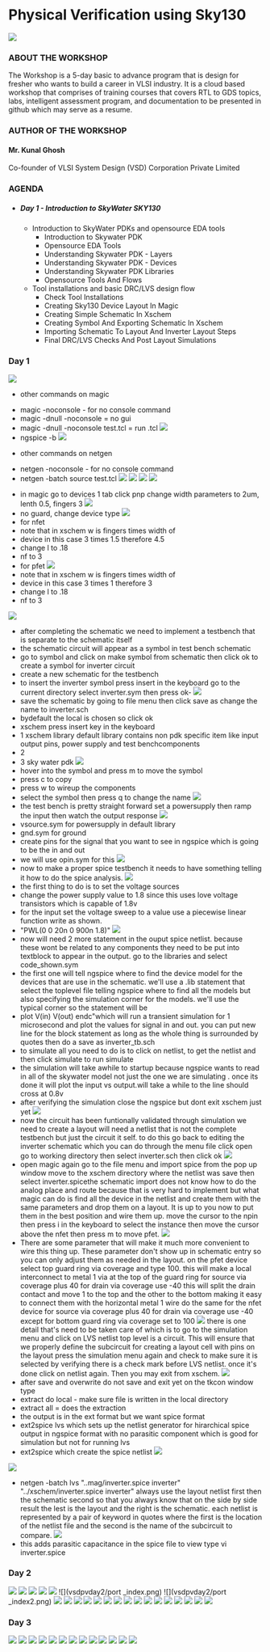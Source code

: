 # Physical Verification using Sky130
![](Workshop-Flyer.jpeg)
### ABOUT THE WORKSHOP
The Workshop is a 5-day basic to advance program that is design for fresher who wants to build a career in VLSI industry. It is a cloud based workshop that comprises of training courses that covers RTL to GDS topics, labs, intelligent assessment program, and documentation to be presented in github which may serve as a resume.
### AUTHOR OF THE WORKSHOP
#### Mr. Kunal Ghosh
Co-founder of VLSI System Design (VSD) Corporation Private Limited
### AGENDA
  - ##### Day 1 - Introduction to SkyWater SKY130
    - Introduction to SkyWater PDKs and opensource EDA tools
      - Introduction to Skywater PDK
      - Opensource EDA Tools
      - Understanding Skywater PDK - Layers
      - Understanding Skywater PDK - Devices
      - Understanding Skywater PDK Libraries
      - Opensource Tools And Flows
    - Tool installations and basic DRC/LVS design flow
      - Check Tool Installations
      - Creating Sky130 Device Layout In Magic
      - Creating Simple Schematic In Xschem
      - Creating Symbol And Exporting Schematic In Xschem
      - Importing Schematic To Layout And Inverter Layout Steps
      - Final DRC/LVS Checks And Post Layout Simulations
### Day 1
![](vsdpvday1/magic.png)
- other commands on magic
* magic -noconsole - for no console command
* magic -dnull -noconsole  = no gui
* magic -dnull -noconsole test.tcl = run .tcl
![](vsdpvday1/ngspice.png)
* ngspice -b
![](vsdpvday1/netgen.png)
- other commands on netgen
* netgen -noconsole - for no console command
* netgen -batch source test.tcl
![](vsdpvday1/xschem.png)
![](vsdpvday1/inverter_xschem.png)
![](vsdpvday1/inverter_magic_trial.png)
![](vsdpvday1/magic_inverter_nmos.png)
- in magic go to devices 1 tab click pnp change width parameters to 2um, lenth 0.5, fingers 3
![](vsdpvday1/magic_inverter_nmos_noguardring.png)
- no guard, change device type
![](vsdpvday1/xschem_inverter.png)
- for nfet
- note that in xschem w is fingers times width of 
- device in this case 3 times 1.5 therefore 4.5
- change l to .18
- nf to 3
- for pfet
![](vsdpvday1/xschem_inverter_iopin.png)
- note that in xschem w is fingers times width of 
- device in this case 3 times 1 therefore 3
- change l to .18
- nf to 3

![](vsdpvday1/xschem_inverter_fetdetail.png)
-  after completing the schematic we need to implement a testbench that is separate to the schematic itself
-  the schematic  circuit will appear as a symbol in test bench schematic
-  go to symbol and click on make symbol from schematic then click ok to create a symbol for inverter circuit
-  create a new schematic for the testbench 
-  to insert the inverter symbol press insert in the keyboard go to the current directory select inverter.sym then press ok-
![](vsdpvday1/xschem_inverter_sch.png)
- save the schematic by going to file menu then click save as change the name to inverter.sch
- bydefault the local is chosen so click ok
- xschem press insert key in the keyboard
- 1 xschem library default library contains non pdk specific item like input output pins, power supply and test benchcomponents
- 2
- 3 sky water pdk
![](vsdpvday1/xschem_inverter_sym.png)
- hover into the symbol and press m to move the symbol
- press c to copy
- press w to wireup the components
- select the symbol then press q to change the name
![](vsdpvday1/xschem_inverter_testbench.png)
- the test bench is pretty straight forward set a powersupply then ramp the input then watch the output response
![](vsdpvday1/xschem_inverter_testbench_statement.png)
- vsource.sym for powersupply in default library
- gnd.sym for ground
- create pins for the signal that you want to see in ngspice which is going to be the in and out
- we will use opin.sym for this
![](vsdpvday1/xschem_inverter_testbench_complesave.png)
- now to make a proper spice testbench it needs to have something telling it how to do the spice analysis.
![](vsdpvday1/xschem_inverter_testbench_runngspice.png)
- the first thing to do is to set the voltage sources
- change the power supply value to 1.8 since this uses love voltage transistors which is capable of 1.8v
- for the input set the voltage sweep to a value use a piecewise linear function write as shown.
- "PWL(0 0 20n 0 900n 1.8)"
![](vsdpvday1/xschem_inverter_testbench_ngspiceplot.png)
- now will need 2 more statement in the ouput spice netlist. because these wont be related to any components they need to be put into textblock to appear in the output. go to the libraries and select code_shown.sym
- the first one will tell ngspice where to find the device model for the devices that are use in the schematic. we'll use a .lib statement that select the toplevel file telling ngspice where to find all the models but also specifying the simulation corner for the models. we'll use the typical corner so the statement will be
- plot V(in) V(out) endc"which will run a transient simulation for 1 microsecond and plot the values for signal in and out. you can put new line for the block statement as long as the whole thing is surrounded by quotes then do a save as inverter_tb.sch
- to simulate all you need to do is to click on netlist, to get the netlist and then click simulate to run simulate
- the simulation will take awhile to startup because ngspice wants to read in all of the skywater model not just the one we are simulating . once its done it will plot the input vs output.will take a while to the line should cross at 0.8v
- after verifying the simulation close the ngspice but dont exit xschem just yet
![](vsdpvday1/xschem_inverter_testbench_LVSnetlist.png)
- now the circuit has been funtionally validated through simulation we need to create a layout will need a netlist that is not the complete testbench but just the circuit it self. to do this go back to editing the inverter schematic which you can do through the menu file click open go to working directory then select inverter.sch then click ok
![](vsdpvday1/magic_schematic_import.png)
- open magic again go to the file menu and import spice from the pop up window move to the xschem directory where the netlist was save then select inverter.spicethe schematic import does not know how to do the analog place and route because that is very hard to implement but what magic can do is find all the device in the netlist and create them with the same parameters and drop them on a layout. It is up to you now to put them in the best position and wire them up. move the cursor to the npin then press i in the keyboard to select the instance then move the cursor above the nfet then press m to move pfet.
![](vsdpvday1/magic_schematic_editparameters.png)
- There are some parameter that will make it much more convenient to wire this thing up. These parameter don't show up in schematic entry so you can only adjust them as needed in the layout. on the pfet device select top guard ring via coverage and type 100. this will make a local interconnect to metal 1 via at the top of the guard ring for source via coverage plus 40 for drain via coverage use -40 this will split the drain contact and move 1 to the top and the other to the bottom making it easy to connect them with the horizontal metal 1 wire do the same for the nfet device for source via coverage plus 40 for drain via coverage use -40 except for bottom guard ring via coverage set to 100
![](vsdpvday1/magic_inverter_layout.png)
there is one detail that's need to be taken care of which is to go to the simulation menu and click on LVS netlist top level is a circuit. This will ensure that we properly define the subcircuit for creating a layout cell with pins on the layout press the simulation menu again and check to make sure it is selected by verifying there is a check mark before LVS netlist. once it's done click on netlist again. Then you may exit from xschem.
![](vsdpvday1/magic_inverter_extractspice.png)
- after save and overwrite do not save and exit yet on the tkcon window type
- extract do local - make sure file is written in the local directory
- extract all = does the extraction
- the output is in the ext format but we want spice  format
- ext2spice lvs which sets up the netlist generator for hirarchical spice output in ngspice format with no parasitic component which is good for simulation but not for running lvs
- ext2spice which create the spice netlist
![](vsdpvday1/magic_inverter_spicefile.png)

![](vsdpvday1/magic_inverter_netgen.png)
- netgen -batch lvs "..mag/inverter.spice inverter" "../xschem/inverter.spice inverter"
always use the layout netlist first then the schematic second so that you always know that on the side by side result the lest is the layout and the right is the schematic. each netlist is represented by a pair of keyword in quotes where the first is the location of the netlist file and the second is the name of the subcircuit to compare.
![](vsdpvday1/magic_inverter_spiceparasitics.png)
- this adds parasitic capacitance in the spice file
to view type vi inverter.spice
### Day 2
![](vsdpvday2cifcommands.png)
![](vsdpvday2/gds_read.png)
![](vsdpvday2/cellmanager.png)
![](vsdpvday2/load_andlayout.png)
![](vsdpvday2/gds_noduplicates.png)
![](vsdpvday2/port _index.png)
![](vsdpvday2/port _index2.png)
![](vsdpvday2/spicefile.png)
![](vsdpvday2/vi_sky130_fd_sd_hd.png)
![](vsdpvday2/lab2vid3lef.png)
![](vsdpvday2/lab2vid3afterread2spice_lef_annotation.png)
![](vsdpvday2/lab2vid3test.png)
![](vsdpvday2/lab2vid3testcomparermagesult.png)
![](vsdpvday2/lab2vid3testcomparermagesult2.png)
![](vsdpvday2/lab2vid4extract.png)
![](vsdpvday2/lab2vid4comparison.png)
![](vsdpvday2/lab2vid5inverterparasitics.png)
![](vsdpvday2/lab2vid5inverterparasiticsinscpie.png)
![](vsdpvday2/lab2vid5inverter_inscpie.png)
![](vsdpvday2/lab2vid5inverter_extresist.png)
![](vsdpvday2/xor.png)
![](vsdpvday2/xorresult.png)
![](vsdpvday2/lvs.png)
### Day 3
![](vsdpvday3/lab3ex1a.png)
![](vsdpvday3/lab3ex1b.png)
![](vsdpvday3/lab3ex1c.png)
![](vsdpvday3/lab3ex1d.png)
![](vsdpvday3/lab3ex2.png)
![](vsdpvday3/lab3ex2a.png)
![](vsdpvday3/lab3ex2b.png)
![](vsdpvday3/lab3ex2c.png)
![](vsdpvday3/lab3ex2d.png)
![](vsdpvday3/lab3ex3a.png)
![](vsdpvday3/lab3ex3b.png)
![](vsdpvday3/lab3ex4.png)
![](vsdpvday3/lab3ex4a.png)
